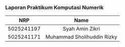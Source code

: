 ### Laporan Praktikum Komputasi Numerik
|    NRP     |      Name      |
| :--------: | :------------: |
| 5025241197 | Syah Amin Zikri            |
| 5025241171 | Muhammad Sholihuddin Rizky |
